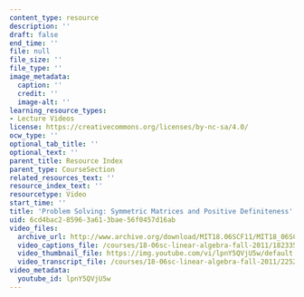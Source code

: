 ```yaml
---
content_type: resource
description: ''
draft: false
end_time: ''
file: null
file_size: ''
file_type: ''
image_metadata:
  caption: ''
  credit: ''
  image-alt: ''
learning_resource_types:
- Lecture Videos
license: https://creativecommons.org/licenses/by-nc-sa/4.0/
ocw_type: ''
optional_tab_title: ''
optional_text: ''
parent_title: Resource Index
parent_type: CourseSection
related_resources_text: ''
resource_index_text: ''
resourcetype: Video
start_time: ''
title: 'Problem Solving: Symmetric Matrices and Positive Definiteness'
uid: 6cd4bac2-8596-3a61-3bae-56f0457d16ab
video_files:
  archive_url: http://www.archive.org/download/MIT18.06SCF11/MIT18_06SC_110711_D1_300k.mp4
  video_captions_file: /courses/18-06sc-linear-algebra-fall-2011/1823354963a05345a36d5248600cc27e_lpnY5QVjU5w.vtt
  video_thumbnail_file: https://img.youtube.com/vi/lpnY5QVjU5w/default.jpg
  video_transcript_file: /courses/18-06sc-linear-algebra-fall-2011/2252b25296a279bf096c577002fc96cd_lpnY5QVjU5w.pdf
video_metadata:
  youtube_id: lpnY5QVjU5w
---
```

